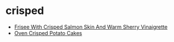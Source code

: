 # crisped

 * [Frisee With Crisped Salmon Skin And Warm Sherry Vinaigrette](index/f/frisee-with-crisped-salmon-skin-and-warm-sherry-vinaigrette-358320.json)
 * [Oven Crisped Potato Cakes](index/o/oven-crisped-potato-cakes.json)
